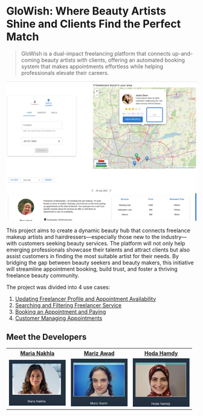 # GloWish: Where Beauty Artists Shine and Clients Find the Perfect Match
> GloWish is a dual-impact freelancing platform that connects up-and-coming beauty artists with clients, offering an automated booking system that makes appointments effortless while helping professionals elevate their careers.


![search-freelancer-view](images/search-freelancer-view.jpg)

This project aims to create a dynamic beauty hub that connects freelance makeup artists and hairdressers—especially those new to the industry—with customers seeking beauty services. The platform will not only help emerging professionals showcase their talents and attract clients but also assist customers in finding the most suitable artist for their needs. By bridging the gap between beauty seekers and beauty makers, this initiative will streamline appointment booking, build trust, and foster a thriving freelance beauty community.

The project was divided into 4 use cases:
1. [Updating Freelancer Profile and Appointment Availability](use_case1.md#use-case-1-updating-freelancer-profile-and-appointment-availability)
2. [Searching and Filtering Freelancer Service](use_case2.md#use-case-2-searching-and-filtering-freelancer-service)
3. [Booking an Appointment and Paying](use_case3.md#use-case-3-booking-an-appointment-and-paying)
4. [Customer Managing Appointments](use_case4.md#use-case-4-customer-managing-appointments)

## Meet the Developers
<table>
  <tr>
    <th><a href="https://www.linkedin.com/in/marianakhla/">Maria Nakhla</a></th>
    <th><a href="https://www.linkedin.com/in/mariz-awad-m-sc-4354a1120/">Mariz Awad</a></th>
    <th><a href="https://www.linkedin.com/in/hoda-hisham/">Hoda Hamdy</a></th>
  </tr>
  <tr>
    <td><img src="images/maria-nakhla.jpg" width="150px"></td>
    <td><img src="images/mariz-awad.jpg" width="150px"></td>
    <td><img src="images/hoda-hamdy.jpg" width="150px"></td>
  </tr>
</table>


